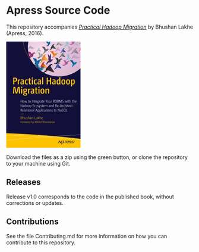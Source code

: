 # Apress Source Code

This repository accompanies [*Practical Hadoop Migration*](http://www.apress.com/9781484212882) by Bhushan Lakhe (Apress, 2016).

![Cover image](9781484212882.jpg)

Download the files as a zip using the green button, or clone the repository to your machine using Git.

## Releases

Release v1.0 corresponds to the code in the published book, without corrections or updates.

## Contributions

See the file Contributing.md for more information on how you can contribute to this repository.
